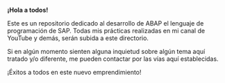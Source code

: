 **¡Hola a todos!**

Este es un repositorio dedicado al desarrollo de ABAP el lenguaje de programación de SAP. Todas mis prácticas realizadas en mi canal de YouTube y demás, serán subida a este directorio.

Si en algún momento sienten alguna inquietud sobre algún tema aquí tratado y/o diferente, me pueden contactar por las vías aquí establecidas.

¡Éxitos a todos en este nuevo emprendimiento!


